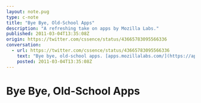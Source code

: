 ```yaml
---
layout: note.pug
type: c-note
title: "Bye Bye, Old-School Apps"
description: "A refreshing take on apps by Mozilla Labs."
published: 2011-03-04T13:35:08Z
origin: https://twitter.com/cssence/status/43665783095566336
conversation:
  - url: https://twitter.com/cssence/status/43665783095566336
    text: "Bye bye, old-school apps. [apps.mozillalabs.com/](https://apps.mozillalabs.com/)"
    posted: 2011-03-04T13:35:08Z
---
```


# Bye Bye, Old-School Apps
